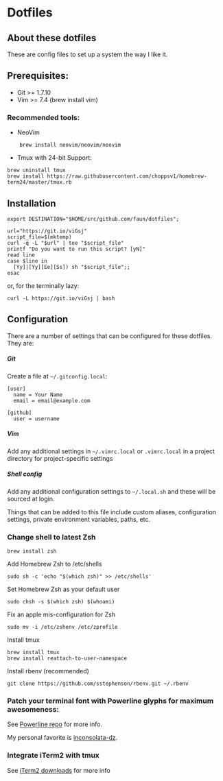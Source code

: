 # Dotfiles

## About these dotfiles

These are config files to set up a system the way I like it.

## Prerequisites:

* Git >= 1.7.10
* Vim >= 7.4 (brew install vim)

### Recommended tools:

* NeoVim

```
    brew install neovim/neovim/neovim
```

* Tmux with 24-bit Support:

```
brew uninstall tmux
brew install https://raw.githubusercontent.com/choppsv1/homebrew-term24/master/tmux.rb
```

## Installation

    export DESTINATION="$HOME/src/github.com/faun/dotfiles";

    url="https://git.io/viGsj"
    script_file=$(mktemp)
    curl -q -L "$url" | tee "$script_file"
    printf "Do you want to run this script? [yN]"
    read line
    case $line in
      [Yy]|[Yy][Ee][Ss]) sh "$script_file";;
    esac
    
or, for the terminally lazy:
    
    curl -L https://git.io/viGsj | bash

## Configuration

There are a number of settings that can be configured for these dotfiles. They are:

##### Git

Create a file at `~/.gitconfig.local`:

    [user]
      name = Your Name
      email = email@example.com

    [github]
      user = username

##### Vim

Add any additional settings in `~/.vimrc.local` or `.vimrc.local` in a project directory for project-specific settings

##### Shell config

Add any additional configuration settings to `~/.local.sh` and these will be sourced at login.

Things that can be added to this file include custom aliases, configuration settings, private environment variables, paths, etc.

### Change shell to latest Zsh

    brew install zsh

Add Homebrew Zsh to /etc/shells

    sudo sh -c 'echo "$(which zsh)" >> /etc/shells'

Set Homebrew Zsh as your default user

    sudo chsh -s $(which zsh) $(whoami)

Fix an apple mis-configuration for Zsh

    sudo mv -i /etc/zshenv /etc/zprofile

Install tmux

    brew install tmux
    brew install reattach-to-user-namespace

Install rbenv (recommended)

    git clone https://github.com/sstephenson/rbenv.git ~/.rbenv

### Patch your terminal font with Powerline glyphs for maximum awesomeness:
  See [Powerline repo](https://github.com/Lokaltog/powerline-fonts) for more info.

  My personal favorite is [inconsolata-dz](https://github.com/Lokaltog/powerline-fonts/raw/master/InconsolataDz/Inconsolata-dz%20for%20Powerline.otf).

### Integrate iTerm2 with tmux
  See [iTerm2 downloads](http://code.google.com/p/iterm2/downloads/list) for more info
